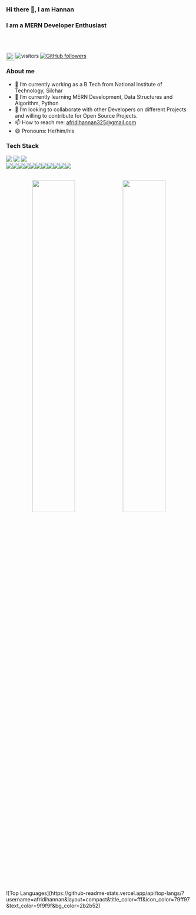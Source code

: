 ### Hi there 👋, I am Hannan
### I am a MERN Developer Enthusiast
<br/><br/>

<a target="_blank" href="https://www.linkedin.com/in/hannan-afridi-39ab0b203">
  <img align="left" alt="Hannan's Linkdein" width="22px" src="https://cdn.jsdelivr.net/npm/simple-icons@v3/icons/linkedin.svg" />
</a>

![visitors](https://visitor-badge.laobi.icu/badge?page_id=afridihannan.afridihannan)
[![GitHub followers](https://img.shields.io/github/followers/afridihannan.svg?style=social&label=Follow)](https://github.com/afridihannan?tab=followers)
### About me
- 🔭 I’m currently working as a B Tech from National Institute of Technology, Silchar
- 🌱 I’m currently learning MERN Development, Data Structures and Algorithm, Python
- 👯 I’m looking to collaborate with other Developers on different Projects and willing to contribute for Open Source Projects.
- 📫 How to reach me: afridihannan325@gmail.com
- 😄 Pronouns: He/him/his
### Tech Stack
<img src="https://img.shields.io/badge/C-00599C?style=for-the-badge&logo=c&logoColor=white" /> <img src="https://img.shields.io/badge/C%2B%2B-00599C?style=for-the-badge&logo=c%2B%2B&logoColor=white" /> <img src="https://img.shields.io/badge/Python-FFD43B?style=for-the-badge&logo=python&logoColor=darkgreen" /> <br/>
<img src="https://img.shields.io/badge/HTML5-E34F26?style=for-the-badge&logo=html5&logoColor=white" /><img src="https://img.shields.io/badge/CSS3-1572B6?style=for-the-badge&logo=css3&logoColor=white" /><img src="https://img.shields.io/badge/JavaScript-323330?style=for-the-badge&logo=javascript&logoColor=F7DF1E" /><img src="https://img.shields.io/badge/Node.js-339933?style=for-the-badge&logo=nodedotjs&logoColor=white" /><img src="https://img.shields.io/badge/MongoDB-4EA94B?style=for-the-badge&logo=mongodb&logoColor=white" /><img src="https://img.shields.io/badge/Express.js-000000?style=for-the-badge&logo=express&logoColor=white" /><img src="https://img.shields.io/badge/React-20232A?style=for-the-badge&logo=react&logoColor=61DAFB" /><img src="https://img.shields.io/badge/Bootstrap-563D7C?style=for-the-badge&logo=bootstrap&logoColor=white" /><img src="https://img.shields.io/badge/Material--UI-0081CB?style=for-the-badge&logo=material-ui&logoColor=white" /><img src="https://img.shields.io/badge/Git-F05032?style=for-the-badge&logo=git&logoColor=white" /><img src="https://img.shields.io/badge/npm-CB3837?style=for-the-badge&logo=npm&logoColor=white" />
<br/><br/>
<p align="center">
  <img width="48%" src="https://github-readme-stats.vercel.app/api?username=afridihannan&show_icons=true&theme=jolly" />
  <img width="48%" src="https://github-readme-streak-stats.herokuapp.com/?user=afridihannan&theme=jolly" />
</p>
<!-- ![Hannan's GitHub Stats](https://github-readme-stats.vercel.app/api?username=afridihannan&count_private=true&include_all_commits=true&show_icons=true&title_color=fff&icon_color=79ff97&text_color=9f9f9f&bg_color=2b2b52) -->
<br/><br/>
![Top Languages](https://github-readme-stats.vercel.app/api/top-langs/?username=afridihannan&layout=compact&title_color=fff&icon_color=79ff97&text_color=9f9f9f&bg_color=2b2b52)<!--(https://github.com/afridihannan)-->
<!-- 
<img align="center" src="https://github-readme-stats.vercel.app/api/wakatime?username=afridihannan&layout=compact&theme=dracula" /> -->
<!--
**afridihannan/afridihannan** is a ✨ _special_ ✨ repository because its `README.md` (this file) appears on your GitHub profile.

Here are some ideas to get you started:


- 🤔 I’m looking for help with ...
- 💬 Ask me about ...
- 📫 How to reach me: afridihannan325@gmail.com
- 😄 Pronouns: He/him
- ⚡ Fun fact: ...
<img src="{BadgeURLHere}" />
https://github.com/alexandresanlim/Badges4-README.md-Profile
-->
